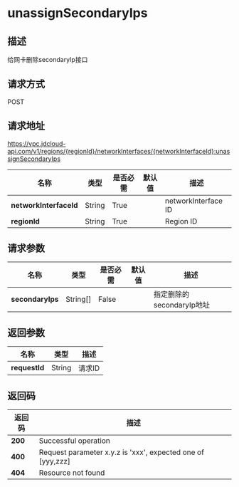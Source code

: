 # unassignSecondaryIps


## 描述
给网卡删除secondaryIp接口

## 请求方式
POST

## 请求地址
https://vpc.jdcloud-api.com/v1/regions/{regionId}/networkInterfaces/{networkInterfaceId}:unassignSecondaryIps

|名称|类型|是否必需|默认值|描述|
|---|---|---|---|---|
|**networkInterfaceId**|String|True| |networkInterface ID|
|**regionId**|String|True| |Region ID|

## 请求参数
|名称|类型|是否必需|默认值|描述|
|---|---|---|---|---|
|**secondaryIps**|String[]|False| |指定删除的secondaryIp地址|


## 返回参数
|名称|类型|描述|
|---|---|---|
|**requestId**|String|请求ID|



## 返回码
|返回码|描述|
|---|---|
|**200**|Successful operation|
|**400**|Request parameter x.y.z is 'xxx', expected one of [yyy,zzz]|
|**404**|Resource not found|
